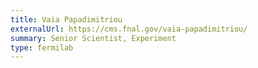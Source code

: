 ```yaml
---
title: Vaia Papadimitriou
externalUrl: https://cms.fnal.gov/vaia-papadimitriou/
summary: Senior Scientist, Experiment
type: fermilab
---
```


